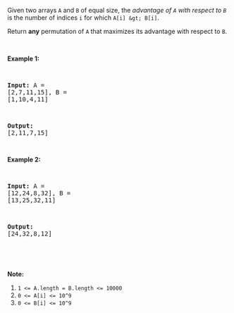 Given two arrays `` A `` and `` B `` of equal size, the _advantage of `` A `` with respect to `` B ``_ is the number of indices `` i ``&nbsp;for which `` A[i] &gt; B[i] ``.

Return __any__ permutation of `` A `` that maximizes its advantage with respect to `` B ``.

&nbsp;

<div>
<p><strong>Example 1:</strong></p>
<pre>
<strong>Input: </strong>A = <span id="example-input-1-1">[2,7,11,15]</span>, B = <span id="example-input-1-2">[1,10,4,11]</span>
<strong>Output: </strong><span id="example-output-1">[2,11,7,15]</span>
</pre>
<div>
<p><strong>Example 2:</strong></p>
<pre>
<strong>Input: </strong>A = <span id="example-input-2-1">[12,24,8,32]</span>, B = <span id="example-input-2-2">[13,25,32,11]</span>
<strong>Output: </strong><span id="example-output-2">[24,32,8,12]</span>
</pre>
<p>&nbsp;</p>
<p><strong>Note:</strong></p>
<ol>
<li><code>1 &lt;= A.length = B.length &lt;= 10000</code></li>
<li><code>0 &lt;= A[i] &lt;= 10^9</code></li>
<li><code>0 &lt;= B[i] &lt;= 10^9</code></li>
</ol>
</div>
</div>